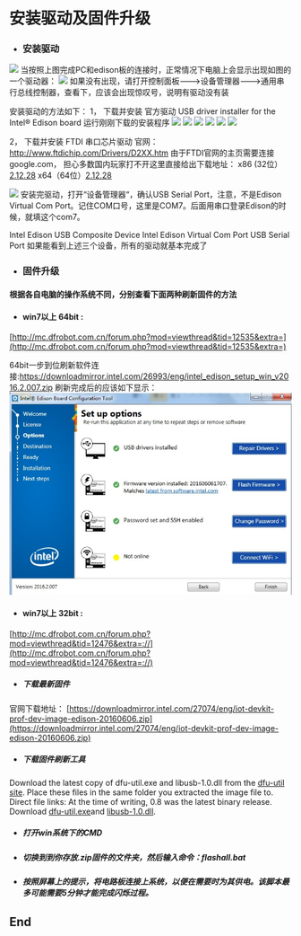 ﻿# 安装驱动及固件升级
- ### 安装驱动
![](https://software.intel.com/sites/default/files/did_feeds_images/cd3fb0c6-25c2-468f-974e-46368a26db64/cd3fb0c6-25c2-468f-974e-46368a26db64-imageId=2747b2ae-e7a7-49fc-8d05-446759433248.jpg)
当按照上图完成PC和edison板的连接时，正常情况下电脑上会显示出现如图的一个驱动器：
![](http://mc.dfrobot.com.cn/data/attachment/forum/201508/11/205005cdxy3rcd0sjjxd9d.png)
如果没有出现，请打开控制面板--->设备管理器--->通用串行总线控制器，查看下，应该会出现惊叹号，说明有驱动没有装

安装驱动的方法如下：
1， 下载并安装 官方驱动 USB driver installer for the Intel® Edison board 
运行刚刚下载的安装程序
![](http://mc.dfrobot.com.cn/data/attachment/forum/201508/11/210628yu2nzwcz4zhnpnb9.png)
![](http://mc.dfrobot.com.cn/data/attachment/forum/201508/11/210511or9zyn59nyqq6ziy.png)
![](http://mc.dfrobot.com.cn/data/attachment/forum/201508/11/210523as333utz9ez3r6u6.png)
![](http://mc.dfrobot.com.cn/data/attachment/forum/201508/11/210530uzccaybcc7hjkaak.png)
![](http://mc.dfrobot.com.cn/data/attachment/forum/201508/11/210559jm4053uu3vz088vc.png)
![](http://mc.dfrobot.com.cn/data/attachment/forum/201508/11/210559wnmh4fg36x1j18mc.png)

2， 下载并安装 FTDI 串口芯片驱动
官网：http://www.ftdichip.com/Drivers/D2XX.htm 由于FTDI官网的主页需要连接 google.com， 担心多数国内玩家打不开这里直接给出下载地址：
x86 (32位） [2.12.28](http://www.ftdichip.com/Drivers/CDM/CDM%20v2.12.28%20WHQL%20Certified.zip "2.12.28")
x64（64位）[2.12.28](http://www.ftdichip.com/Drivers/CDM/CDM%20v2.12.28%20WHQL%20Certified.zip "2.12.28")

![](http://mc.dfrobot.com.cn/data/attachment/forum/201508/11/213110xkl87pzbt9l1lk7l.png)
安装完驱动，打开“设备管理器“，确认USB Serial Port，注意，不是Edison Virtual Com Port。记住COM口号，这里是COM7。后面用串口登录Edison的时候，就填这个com7。

Intel Edison USB  Composite Device
Intel Edison Virtual Com Port
USB Serial Port
如果能看到上述三个设备，所有的驱动就基本完成了

- ### 固件升级

#### 根据各自电脑的操作系统不同，分别查看下面两种刷新固件的方法
-  #### win7以上 64bit : 
[http://mc.dfrobot.com.cn/forum.php?mod=viewthread&tid=12535&extra=](http://mc.dfrobot.com.cn/forum.php?mod=viewthread&tid=12535&extra=)

64bit一步到位刷新软件连接:https://downloadmirror.intel.com/26993/eng/intel_edison_setup_win_v2016.2.007.zip
刷新完成后的应该如下显示：
![](https://github.com/LP-ming/Edison_yokohamatire/blob/master/%E5%AD%A6%E4%B9%A0%E8%B5%84%E6%96%99/resource/edison_firmware_ok_x64.jpg?raw=true)

-  #### win7以上 32bit : 
[http://mc.dfrobot.com.cn/forum.php?mod=viewthread&tid=12476&extra=://](http://mc.dfrobot.com.cn/forum.php?mod=viewthread&tid=12476&extra=://)
-  ##### 下载最新固件
官网下载地址：
[https://downloadmirror.intel.com/27074/eng/iot-devkit-prof-dev-image-edison-20160606.zip](https://downloadmirror.intel.com/27074/eng/iot-devkit-prof-dev-image-edison-20160606.zip)
-  ##### 下载固件刷新工具
Download the latest copy of dfu-util.exe and libusb-1.0.dll from the [dfu-util site](http://dfu-util.sourceforge.net/releases/). Place these files in the same folder you extracted the image file to.
Direct file links: At the time of writing, 0.8 was the latest binary release. Download [dfu-util.exe](http://dfu-util.sourceforge.net/releases/)and [libusb-1.0.dll](http://dfu-util.sourceforge.net/releases/dfu-util-0.8-binaries/win32-mingw32/libusb-1.0.dll).
-  ##### 打开win系统下的CMD
-  ##### 切换到到你存放.zip固件的文件夹，然后输入命令：flashall.bat
[](https://software.intel.com/sites/default/files/did_feeds_images/27bdca58-209f-4a5a-8cfa-bc8a0b7bddd9/27bdca58-209f-4a5a-8cfa-bc8a0b7bddd9-imageId=27bd1684-4bf4-4b36-ac61-32a1bdaa43b2.png)

-  ##### 按照屏幕上的提示，将电路板连接上系统，以便在需要时为其供电。该脚本最多可能需要5分钟才能完成闪烁过程。


## End
